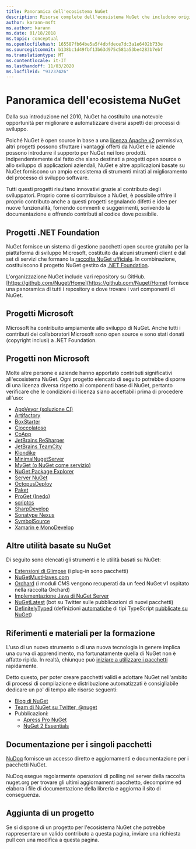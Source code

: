 ```yaml
---
title: Panoramica dell'ecosistema NuGet
description: Risorse complete dell'ecosistema NuGet che includono origini NuGet, progetti NuGet non Microsoft, utilità e materiali per la formazione.
author: karann-msft
ms.author: karann
ms.date: 01/18/2018
ms.topic: conceptual
ms.openlocfilehash: 165587fb64be5a5f4dbfdece7dc3a1e6402b733e
ms.sourcegitcommit: b138bc1d49fbf13b63d975c581a53be4283b7ebf
ms.translationtype: MT
ms.contentlocale: it-IT
ms.lasthandoff: 11/03/2020
ms.locfileid: "93237426"
---
```

# <a name="an-overview-of-the-nuget-ecosystem"></a>Panoramica dell'ecosistema NuGet

Dalla sua introduzione nel 2010, NuGet ha costituito una notevole opportunità per migliorare e automatizzare diversi aspetti dei processi di sviluppo.

Poiché NuGet è open source in base a una [licenza Apache v2](http://choosealicense.com/licenses/apache/) permissiva, altri progetti possono sfruttare i vantaggi offerti da NuGet e le aziende possono introdurre il supporto per NuGet nei loro prodotti. Indipendentemente dal fatto che siano destinati a progetti open source o allo sviluppo di applicazioni aziendali, NuGet e altre applicazioni basate su NuGet forniscono un ampio ecosistema di strumenti mirati al miglioramento del processo di sviluppo software.

Tutti questi progetti risultano innovativi grazie al contributo degli sviluppatori. Proprio come si contribuisce a NuGet, è possibile offrire il proprio contributo anche a questi progetti segnalando difetti e idee per nuove funzionalità, fornendo commenti e suggerimenti, scrivendo la documentazione e offrendo contributi al codice dove possibile.

## <a name="net-foundation-projects"></a>Progetti .NET Foundation

NuGet fornisce un sistema di gestione pacchetti open source gratuito per la piattaforma di sviluppo Microsoft, costituito da alcuni strumenti client e dal set di servizi che formano la [raccolta NuGet ufficiale](http://www.nuget.org). In combinazione, costituiscono il progetto NuGet gestito da [.NET Foundation](http://www.dotnetfoundation.org/).

L'organizzazione NuGet include vari repository su GitHub. [https://github.com/Nuget/Home](https://github.com/Nuget/Home) fornisce una panoramica di tutti i repository e dove trovare i vari componenti di NuGet.

## <a name="microsoft-projects"></a>Progetti Microsoft

Microsoft ha contribuito ampiamente allo sviluppo di NuGet. Anche tutti i contributi dei collaboratori Microsoft sono open source e sono stati donati (copyright inclusi) a .NET Foundation.

## <a name="non-microsoft-projects"></a>Progetti non Microsoft

Molte altre persone e aziende hanno apportato contributi significativi all'ecosistema NuGet. Ogni progetto elencato di seguito potrebbe disporre di una licenza diversa rispetto ai componenti base di NuGet, pertanto verificare che le condizioni di licenza siano accettabili prima di procedere all'uso:

- [AppVeyor (soluzione CI)](https://www.appveyor.com/)
- [Artifactory](https://www.jfrog.com/artifactory/)
- [BoxStarter](http://boxstarter.org/)
- [Cioccolatoso](https://chocolatey.org/)
- [CoApp](http://coapp.org/)
- [JetBrains ReSharper](https://resharper-plugins.jetbrains.com/)
- [JetBrains TeamCity](https://www.jetbrains.com/teamcity/)
- [Klondike](https://github.com/themotleyfool/Klondike)
- [MinimalNugetServer](https://github.com/TanukiSharp/MinimalNugetServer)
- [MyGet (o NuGet come servizio)](http://www.myget.org/)
- [NuGet Package Explorer](https://github.com/NuGetPackageExplorer/NuGetPackageExplorer)
- [Server NuGet](http://nugetserver.net/)
- [OctopusDeploy](https://octopus.com/)
- [Paket](https://fsprojects.github.io/Paket/)
- [ProGet (Inedo)](http://inedo.com/proget)
- [scriptcs](http://scriptcs.net/)
- [SharpDevelop](http://community.sharpdevelop.net/blogs/mattward/archive/2011/01/23/NuGetSupportInSharpDevelop.aspx)
- [Sonatype Nexus](http://www.sonatype.com/nexus-repository-sonatype)
- [SymbolSource](http://www.symbolsource.org/Public)
- [Xamarin e MonoDevelop](https://github.com/mrward/monodevelop-nuget-addin)

## <a name="other-nuget-based-utilities"></a>Altre utilità basate su NuGet

Di seguito sono elencati gli strumenti e le utilità basati su NuGet:

- [Estensioni di Glimpse](http://getglimpse.com/Packages) (i plug-in sono pacchetti)
- [NuGetMustHaves.com](http://nugetmusthaves.com/)
- [Orchard](http://www.orchardproject.net/) (i moduli CMS vengono recuperati da un feed NuGet v1 ospitato nella raccolta Orchard)
- [Implementazione Java di NuGet Server](http://jonnyzzz.com/blog/2012/03/07/nuget-server-in-pure-java/)
- [NuGetLatest](https://twitter.com/NuGetLatest) (bot su Twitter sulle pubblicazioni di nuovi pacchetti)
- [DefinitelyTyped](http://definitelytyped.org/) (definizioni [automatiche](https://github.com/DefinitelyTyped/NugetAutomation/) di tipi TypeScript [pubblicate su NuGet](http://www.nuget.org/packages?q=DefinitelyTyped))

## <a name="training-materials-and-references"></a>Riferimenti e materiali per la formazione

L'uso di un nuovo strumento o di una nuova tecnologia in genere implica una curva di apprendimento, ma fortunatamente quella di NuGet non è affatto ripida. In realtà, chiunque può [iniziare a utilizzare i pacchetti](../quickstart/install-and-use-a-package-in-visual-studio.md) rapidamente.

Detto questo, per poter creare pacchetti validi e adottare NuGet nell'ambito di processi di compilazione e distribuzione automatizzati è consigliabile dedicare un po' di tempo alle risorse seguenti:

- [Blog di NuGet](http://blog.nuget.org/)
- [Team di NuGet su Twitter, @nuget](http://twitter.com/nuget)
- Pubblicazioni:
  - [Apress Pro NuGet](http://bit.ly/ProNuGet)
  - [NuGet 2 Essentials](http://www.amazon.com/NuGet-2-Essentials-Damir-Arh-ebook/dp/B00GTQD5M4)

## <a name="documentation-for-individual-packages"></a>Documentazione per i singoli pacchetti

[NuDoq](http://nudoq.org) fornisce un accesso diretto e aggiornamenti e documentazione per i pacchetti NuGet.

NuDoq esegue regolarmente operazioni di polling nel server della raccolta nuget.org per trovare gli ultimi aggiornamenti pacchetto, decomprime ed elabora i file di documentazione della libreria e aggiorna il sito di conseguenza.

## <a name="adding-your-project"></a>Aggiunta di un progetto

Se si dispone di un progetto per l'ecosistema NuGet che potrebbe rappresentare un valido contributo a questa pagina, inviare una richiesta pull con una modifica a questa pagina.